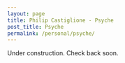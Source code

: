 ```yaml
---
layout: page
title: Philip Castiglione - Psyche
post_title: Psyche
permalink: /personal/psyche/
---
```

Under construction. Check back soon.
